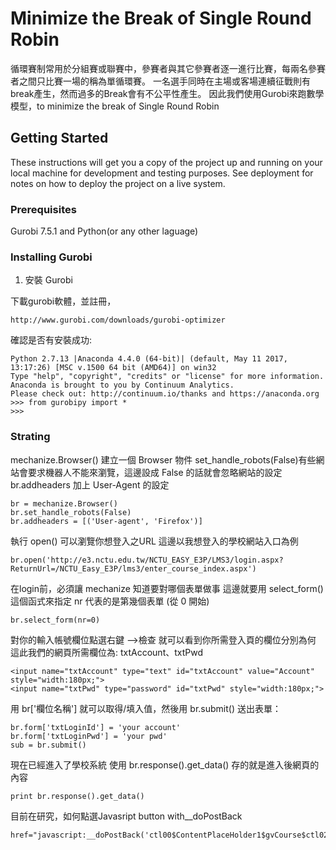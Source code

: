 # Minimize the Break of Single Round Robin 
循環賽制常用於分組賽或聯賽中，參賽者與其它參賽者逐一進行比賽，每兩名參賽者之間只比賽一場的稱為單循環賽。
一名選手同時在主場或客場連續征戰則有break產生，然而過多的Break會有不公平性產生。
因此我們使用Gurobi來跑數學模型，to minimize the break of Single Round Robin

## Getting Started

These instructions will get you a copy of the project up and running on your local machine for development and testing purposes. See deployment for notes on how to deploy the project on a live system.

### Prerequisites

Gurobi 7.5.1 and Python(or any other laguage)

### Installing Gurobi

1. 安裝 Gurobi

下載gurobi軟體，並註冊，
```
http://www.gurobi.com/downloads/gurobi-optimizer
```

確認是否有安裝成功:
```
Python 2.7.13 |Anaconda 4.4.0 (64-bit)| (default, May 11 2017, 13:17:26) [MSC v.1500 64 bit (AMD64)] on win32
Type "help", "copyright", "credits" or "license" for more information.
Anaconda is brought to you by Continuum Analytics.
Please check out: http://continuum.io/thanks and https://anaconda.org
>>> from gurobipy import *
>>>

```
### Strating

mechanize.Browser() 建立一個 Browser 物件
set_handle_robots(False)有些網站會要求機器人不能來瀏覽，這邊設成 False 的話就會忽略網站的設定
br.addheaders 加上 User-Agent 的設定

```
br = mechanize.Browser()
br.set_handle_robots(False)
br.addheaders = [('User-agent', 'Firefox')]
```

執行 open() 可以瀏覽你想登入之URL
這邊以我想登入的學校網站入口為例

```
br.open('http://e3.nctu.edu.tw/NCTU_EASY_E3P/LMS3/login.aspx?ReturnUrl=/NCTU_Easy_E3P/lms3/enter_course_index.aspx')
```

在login前，必須讓 mechanize 知道要對哪個表單做事
這邊就要用 select_form() 這個函式來指定
nr 代表的是第幾個表單 (從 0 開始)

```
br.select_form(nr=0)
```

對你的輸入帳號欄位點選右鍵 -->檢查
就可以看到你所需登入頁的欄位分別為何
這此我們的網頁所需欄位為: txtAccount、txtPwd

```
<input name="txtAccount" type="text" id="txtAccount" value="Account" style="width:180px;">
<input name="txtPwd" type="password" id="txtPwd" style="width:180px;">
```

用 br['欄位名稱'] 就可以取得/填入值，然後用 br.submit() 送出表單：

```
br.form['txtLoginId'] = 'your account'
br.form['txtLoginPwd'] = 'your pwd'
sub = br.submit()
```
現在已經進入了學校系統
使用 br.response().get_data() 存的就是進入後網頁的內容

```
print br.response().get_data()
```

目前在研究，如何點選Javasript button with__doPostBack 

```
href="javascript:__doPostBack('ctl00$ContentPlaceHolder1$gvCourse$ctl02$lnkCourseName','')"
```
